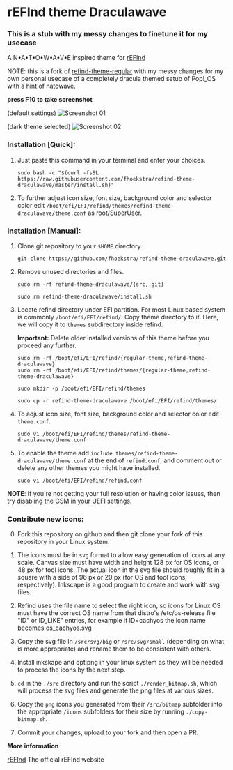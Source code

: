 # rEFInd theme Draculawave

### This is a stub with my messy changes to finetune it for my usecase


A N•A•T•O•W•A•V•E inspired theme for [rEFInd](https://www.rodsbooks.com/refind/index.html)

NOTE: this is a fork of [refind-theme-regular](https://github.com/bobafetthotmail/refind-theme-regular) with my messy changes for my own personal usecase of a completely dracula themed setup of Pop!_OS with a hint of natowave.

 **press F10 to take screenshot**
 
(default settings)
![Screenshot 01](https://raw.githubusercontent.com/fhoekstra/refind-theme-draculawave/master/src/white_theme.png )

(dark theme selected)
![Screenshot 02](https://raw.githubusercontent.com/fhoekstra/refind-theme-draculawave/master/src/dark_theme.png)



### Installation [Quick]:

1. Just paste this command in your terminal and enter your choices.
   ```
   sudo bash -c "$(curl -fsSL https://raw.githubusercontent.com/fhoekstra/refind-theme-draculawave/master/install.sh)"
   ```
2. To further adjust icon size, font size, background color and selector color edit `/boot/efi/EFI/refind/themes/refind-theme-draculawave/theme.conf` as root/SuperUser.

### Installation [Manual]:

1. Clone git repository to your `$HOME` directory.
   ```
   git clone https://github.com/fhoekstra/refind-theme-draculawave.git
   ```

2. Remove unused directories and files.
   ```
   sudo rm -rf refind-theme-draculawave/{src,.git}
   ```
   ```
   sudo rm refind-theme-draculawave/install.sh
   ```

3. Locate refind directory under EFI partition. For most Linux based system is commonly `/boot/efi/EFI/refind/`. Copy theme directory to it. Here, we will copy it to `themes` subdirectory inside refind.

   **Important:** Delete older installed versions of this theme before you proceed any further.

   ```
   sudo rm -rf /boot/efi/EFI/refind/{regular-theme,refind-theme-draculawave}
   sudo rm -rf /boot/efi/EFI/refind/themes/{regular-theme,refind-theme-draculawave}
   ```
   ```
   sudo mkdir -p /boot/efi/EFI/refind/themes
   ```
   ```
   sudo cp -r refind-theme-draculawave /boot/efi/EFI/refind/themes/
   ```

4. To adjust icon size, font size, background color and selector color edit `theme.conf`.
   ```
   sudo vi /boot/efi/EFI/refind/themes/refind-theme-draculawave/theme.conf
   ```

5. To enable the theme add `include themes/refind-theme-draculawave/theme.conf` at the end of `refind.conf`, and comment out or delete any other themes you might have installed.
   ```
   sudo vi /boot/efi/EFI/refind/refind.conf

   ```

**NOTE**: If you're not getting your full resolution or having color issues, then try disabling the CSM in your UEFI settings.

### Contribute new icons:

0. Fork this repository on github and then git clone your fork of this repository in your Linux system.

1. The icons must be in `svg` format to allow easy generation of icons at any scale. Canvas size must have width and height 128 px for OS icons, or 48 px for tool icons. The actual icon in the svg file should roughly fit in a square with a side of 96 px or 20 px (for OS and tool icons, respectively). Inkscape is a good program to create and work with svg files.

2. Refind uses the file name to select the right icon, so icons for Linux OS must have the correct OS name from that distro's /etc/os-release file "ID" or ID_LIKE" entries, for example if ID=cachyos the icon name becomes os_cachyos.svg

3. Copy the svg file in `/src/svg/big` or `/src/svg/small` (depending on what is more appropriate) and rename them to be consistent with others.

4. Install inkskape and optipng in your linux system as they will be needed to process the icons by the next step.

5. `cd` in the `./src` directory and run the script `./render_bitmap.sh`, which will process the svg files and generate the png files at various sizes.

6. Copy the `png` icons you generated from their `/src/bitmap` subfolder into the appropriate `/icons` subfolders for their size by running `./copy-bitmap.sh`.

7. Commit your changes, upload to your fork and then open a PR.

**More information**

[rEFInd](http://www.rodsbooks.com/refind/) The official rEFInd website
